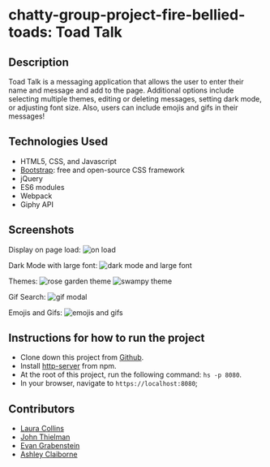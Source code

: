 # chatty-group-project-fire-bellied-toads: Toad Talk

## Description
Toad Talk is a messaging application that allows the user to enter their name and message and add to the page.  Additional options include selecting multiple themes, editing or deleting messages, setting dark mode, or adjusting font size.  Also, users can include emojis and gifs in their messages!

## Technologies Used

* HTML5, CSS, and Javascript
* [Bootstrap](https://getbootstrap.com/): free and open-source CSS framework
* jQuery
* ES6 modules
* Webpack
* Giphy API

## Screenshots
Display on page load:
![on load](https://raw.githubusercontent.com/aclai4067/nss-evening-cohort-10/chatty-group-project-fire-bellied-toads/screenshots/toadTalk-load.png)

Dark Mode with large font:
![dark mode and large font](https://raw.githubusercontent.com/aclai4067/nss-evening-cohort-10/chatty-group-project-fire-bellied-toads/screenshots/toadTalk-dark-largeFont.png)

Themes:
![rose garden theme](https://raw.githubusercontent.com/aclai4067/nss-evening-cohort-10/chatty-group-project-fire-bellied-toads/screenshots/toadTalk-theme-rosey.png)
![swampy theme](https://raw.githubusercontent.com/aclai4067/nss-evening-cohort-10/chatty-group-project-fire-bellied-toads/screenshots/toadTalk-theme-swampy.png)

Gif Search:
![gif modal](https://raw.githubusercontent.com/aclai4067/nss-evening-cohort-10/chatty-group-project-fire-bellied-toads/screenshots/toadTalk-gifs.png)

Emojis and Gifs:
![emojis and gifs](https://raw.githubusercontent.com/aclai4067/nss-evening-cohort-10/chatty-group-project-fire-bellied-toads/screenshots/toadTalk-gifs-emojis.png)


## Instructions for how to run the project

* Clone down this project from [Github](https://github.com/nss-evening-cohort-10/chatty-group-project-fire-bellied-toads).
* Install [http-server](https://www.npmjs.com/package/http-server) from npm.
* At the root of this project, run the following command: `hs -p 8080`.
* In your browser, navigate to `https://localhost:8080`;

## Contributors
* [Laura Collins](https://github.com/LaCollins)
* [John Thielman](https://github.com/jthielman)
* [Evan Grabenstein](https://github.com/evangdesigns)
* [Ashley Claiborne](https://github.com/aclai4067)